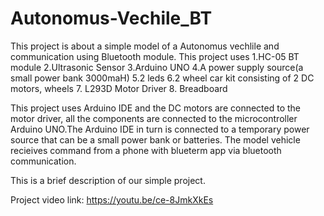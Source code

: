 # Autonomus-Vechile_BT

This project is about a simple model of a Autonomus vechlile and communication using Bluetooth module. 
This project uses 
1.HC-05 BT module 
2.Ultrasonic Sensor 
3.Arduino UNO 
4.A power supply source(a small power bank 3000maH) 
5.2 leds 
6.2 wheel car kit consisting of 2 DC motors, wheels 
7. L293D Motor Driver 
8. Breadboard 

This project uses Arduino IDE and the DC motors are connected to the motor driver, all the components are connected to the microcontroller Arduino UNO.The Arduino IDE in turn is connected to a temporary power source that can be a small power bank or batteries. The model vehicle recieives command from a phone with blueterm app via bluetooth communication.

This is a brief description of our simple project.

Project video link: https://youtu.be/ce-8JmkXkEs
